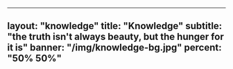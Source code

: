 
---
layout: "knowledge"
title: "Knowledge"
subtitle: "the truth isn't always beauty, but the hunger for it is"
banner: "/img/knowledge-bg.jpg"
percent: "50% 50%"
---
